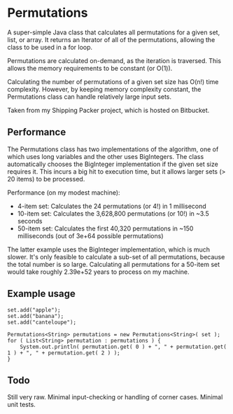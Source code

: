 Permutations
============

A super-simple Java class that calculates all permutations for a given set, list, or array. It returns an Iterator of all of the permutations, allowing the class to be used in a for loop.

Permutations are calculated on-demand, as the iteration is traversed. This allows the memory requirements to be constant (or O(1)).

Calculating the number of permutations of a given set size has O(n!) time complexity. However, by keeping memory complexity constant, the Permutations class can handle relatively large input sets.

Taken from my Shipping Packer project, which is hosted on Bitbucket.

Performance
-----------

The Permutations class has two implementations of the algorithm, one of which uses long variables and the other uses BigIntegers. The class automatically chooses the BigInteger implementation if the given set size requires it. This incurs a big hit to execution time, but it allows larger sets (> 20 items) to be processed.

Performance (on my modest machine):

* 4-item set: Calculates the 24 permutations (or 4!) in 1 millisecond
* 10-item set: Calculates the 3,628,800 permutations (or 10!) in ~3.5 seconds
* 50-item set: Calculates the first 40,320 permutations in ~150 milliseconds (out of 3e+64 possible permutations)

The latter example uses the BigInteger implementation, which is much slower. It's only feasible to calculate a sub-set of all permutations, because the total number is so large. Calculating all permutations for a 50-item set would take roughly 2.39e+52 years to process on my machine.

Example usage
-------------


    set.add("apple");
    set.add("banana");
    set.add("canteloupe");

    Permutations<String> permutations = new Permutations<String>( set );
    for ( List<String> permutation : permutations ) { 
        System.out.println( permutation.get( 0 ) + ", " + permutation.get( 1 ) + ", " + permutation.get( 2 ) );
    }


Todo
----

Still very raw. Minimal input-checking or handling of corner cases. Minimal unit tests.
